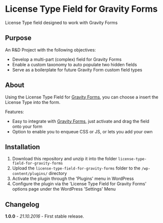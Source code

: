 # License Type Field for Gravity Forms

License Type field designed to work with Gravity Forms

## Purpose

An R&D Project with the following objectives:

* Develop a multi-part (complex) field for Gravity Forms
* Enable a custom taxonomy to auto populate two hidden fields
* Serve as a boilerplate for future Gravity Form custom field types

## About

Using the License Type Field for [Gravity Forms](http://www.gravityforms.com/), you can choose a insert the License Type into the form.

Features:

* Easy to integrate with [Gravity Forms](http://www.gravityforms.com/), just activate and drag the field onto your form
* Option to enable you to enqueue CSS or JS, or lets you add your own

## Installation

1. Download this repository and unzip it into the folder `license-type-field-for-gravity-forms`
2. Upload the `license-type-field-for-gravity-forms` folder to the `/wp-content/plugins/` directory
3. Activate the plugin through the 'Plugins' menu in WordPress
4. Configure the plugin via the 'License Type Field for Gravity Forms' options page under the WordPress 'Settings' Menu

## Changelog

**1.0.0** - *21.10.2016* - First stable release.  
